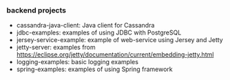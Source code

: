 ### backend projects

* cassandra-java-client: Java client for Cassandra
* jdbc-examples: examples of using JDBC with PostgreSQL  
* jersey-service-example: example of web-service using Jersey and Jetty
* jetty-server: examples from https://eclipse.org/jetty/documentation/current/embedding-jetty.html  
* logging-examples: basic logging examples
* spring-examples: examples of using Spring framework
